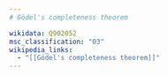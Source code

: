 ```yaml
---
# Gödel's completeness theorem

wikidata: Q902052
msc_classification: "03"
wikipedia_links:
  - "[[Gödel's completeness theorem]]"
---
```

